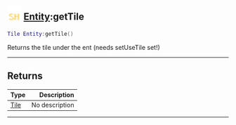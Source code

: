 ## <img src="../../.gitbook/assets/shared.png" width="32" height="32" /> [Entity](../entity/README.md):getTile

```lua
Tile Entity:getTile()
```

Returns the tile under the ent (needs setUseTile set!)<br>

-----------------
## Returns

| Type   | Description |
| ------ | ----------: |
| [Tile](../tile/README.md) | No description |


--------